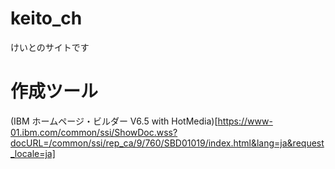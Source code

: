 # keito_ch
けいとのサイトです
# 作成ツール
(IBM ホームページ・ビルダー V6.5 with HotMedia)[https://www-01.ibm.com/common/ssi/ShowDoc.wss?docURL=/common/ssi/rep_ca/9/760/SBD01019/index.html&lang=ja&request_locale=ja]

